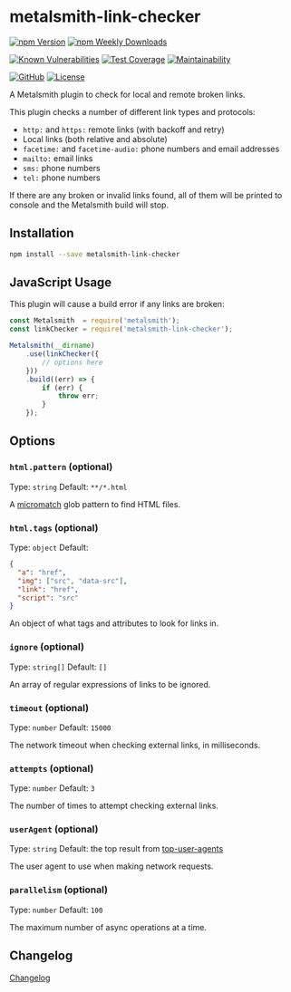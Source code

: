 # metalsmith-link-checker

[![npm Version](https://badgen.net/npm/v/metalsmith-link-checker?icon=npm)](https://www.npmjs.com/package/metalsmith-link-checker)
[![npm Weekly Downloads](https://badgen.net/npm/dw/metalsmith-link-checker)](https://www.npmjs.com/package/metalsmith-link-checker)

[![Known Vulnerabilities](https://snyk.io/test/npm/metalsmith-link-checker/badge.svg)](https://snyk.io/test/npm/metalsmith-link-checker)
[![Test Coverage](https://badgen.net/codecov/c/github/emmercm/metalsmith-link-checker/main?icon=codecov)](https://codecov.io/gh/emmercm/metalsmith-link-checker)
[![Maintainability](https://badgen.net/codeclimate/maintainability/emmercm/metalsmith-link-checker?icon=codeclimate)](https://codeclimate.com/github/emmercm/metalsmith-link-checker/maintainability)

[![GitHub](https://badgen.net/badge/emmercm/metalsmith-link-checker/purple?icon=github)](https://github.com/emmercm/metalsmith-link-checker)
[![License](https://badgen.net/github/license/emmercm/metalsmith-link-checker?color=grey)](https://github.com/emmercm/metalsmith-link-checker/blob/main/LICENSE)

A Metalsmith plugin to check for local and remote broken links.

This plugin checks a number of different link types and protocols:

- `http:` and `https:` remote links (with backoff and retry)
- Local links (both relative and absolute)
- `facetime:` and `facetime-audio:` phone numbers and email addresses
- `mailto:` email links
- `sms:` phone numbers
- `tel:` phone numbers

If there are any broken or invalid links found, all of them will be printed to console and the Metalsmith build will stop.

## Installation

```bash
npm install --save metalsmith-link-checker
```

## JavaScript Usage

This plugin will cause a build error if any links are broken:

```javascript
const Metalsmith  = require('metalsmith');
const linkChecker = require('metalsmith-link-checker');

Metalsmith(__dirname)
    .use(linkChecker({
        // options here
    }))
    .build((err) => {
        if (err) {
            throw err;
        }
    });
```

## Options

### `html.pattern` (optional)

Type: `string` Default: `**/*.html`

A [micromatch](https://www.npmjs.com/package/micromatch) glob pattern to find HTML files.

### `html.tags` (optional)

Type: `object` Default:

```json
{
  "a": "href",
  "img": ["src", "data-src"],
  "link": "href",
  "script": "src"
}
```

An object of what tags and attributes to look for links in.

### `ignore` (optional)

Type: `string[]` Default: `[]`

An array of regular expressions of links to be ignored.

### `timeout` (optional)

Type: `number` Default: `15000`

The network timeout when checking external links, in milliseconds.

### `attempts` (optional)

Type: `number` Default: `3`

The number of times to attempt checking external links.

### `userAgent` (optional)

Type: `string` Default: the top result from [top-user-agents](https://www.npmjs.com/package/top-user-agents)

The user agent to use when making network requests.

### `parallelism` (optional)

Type: `number` Default: `100`

The maximum number of async operations at a time.

## Changelog

[Changelog](./CHANGELOG.md)
